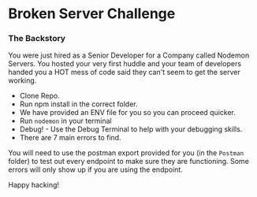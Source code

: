 # Broken Server Challenge

### The Backstory

You were just hired as a Senior Developer for a Company called Nodemon Servers. You hosted your very first huddle and your team of developers handed you a HOT mess of code said they can't seem to get the server working.

- Clone Repo.
- Run npm install in the correct folder.
- We have provided an ENV file for you so you can proceed quicker.
- Run `nodemon` in your terminal
- Debug! - Use the Debug Terminal to help with your debugging skills.
- There are 7 main errors to find.

You will need to use the postman export provided for you (in the `Postman` folder) to test out every endpoint to make sure they are functioning. Some errors will only show up if you are using the endpoint.

Happy hacking!
